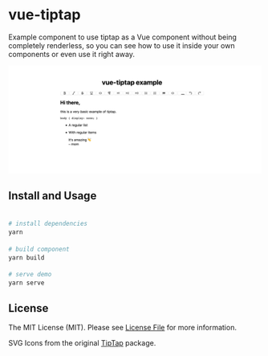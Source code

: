 # vue-tiptap

Example component to use tiptap as a Vue component without being completely renderless, so you can see how to use it inside your own components or even use it right away.

![screenshot](./img/screenshot.png)

## Install and Usage

```bash

# install dependencies
yarn

# build component
yarn build

# serve demo
yarn serve
```

## License

The MIT License (MIT). Please see [License File](LICENSE.md) for more information.

SVG Icons from the original [TipTap](https://github.com/scrumpy/tiptap/) package.
